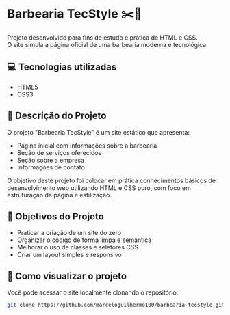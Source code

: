 # Barbearia TecStyle ✂️💈  

Projeto desenvolvido para fins de estudo e prática de HTML e CSS.  
O site simula a página oficial de uma barbearia moderna e tecnológica.

## 💻 Tecnologias utilizadas

- HTML5  
- CSS3  

## 📑 Descrição do Projeto

O projeto "Barbearia TecStyle" é um site estático que apresenta:

- Página inicial com informações sobre a barbearia  
- Seção de serviços oferecidos  
- Seção sobre a empresa  
- Informações de contato  

O objetivo deste projeto foi colocar em prática conhecimentos básicos de desenvolvimento web utilizando HTML e CSS puro, com foco em estruturação de página e estilização.

## 🎯 Objetivos do Projeto

- Praticar a criação de um site do zero  
- Organizar o código de forma limpa e semântica  
- Melhorar o uso de classes e seletores CSS  
- Criar um layout simples e responsivo  

## 🚀 Como visualizar o projeto

Você pode acessar o site localmente clonando o repositório:

```bash
git clone https://github.com/marceloguilherme100/barbearia-tecstyle.git
